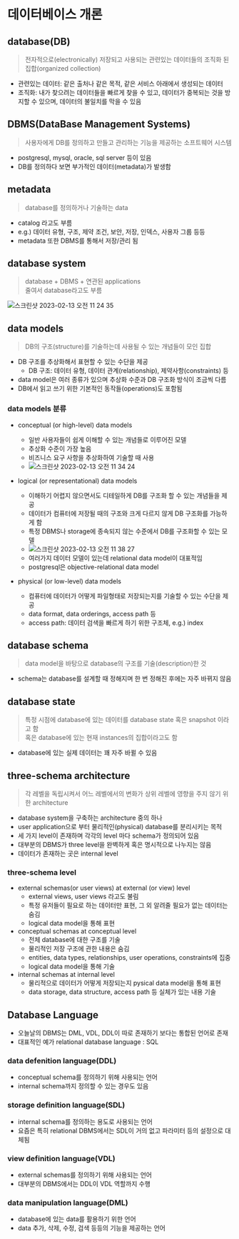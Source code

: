 # 데이터베이스 개론

## database(DB)
> 전자적으로(electronically) 저장되고 사용되는 관련있는 데이터들의 조직화 된 집합(organized collection)

- 관련있는 데이터: 같은 출처나 같은 목적, 같은 서비스 아래에서 생성되는 데이터
- 조직화: 내가 찾으려는 데이터들을 빠르게 찾을 수 있고, 데이터가 중복되는 것을 방지할 수 있으며, 데이터의 불일치를 막을 수 있음

## DBMS(DataBase Management Systems)
> 사용자에게 DB를 정의하고 만들고 관리하는 기능을 제공하는 소프트웨어 시스템

- postgresql, mysql, oracle, sql server 등이 있음
- DB를 정의하다 보면 부가적인 데이터(metadata)가 발생함

## metadata
> database를 정의하거나 기술하는 data

- catalog 라고도 부름
- e.g.) 데이터 유형, 구조, 제약 조건, 보안, 저장, 인덱스, 사용자 그룹 등등
- metadata 또한 DBMS를 통해서 저장/관리 됨

## database system
> database + DBMS + 연관된 applications<br>
> 줄여서 database라고도 부름

![스크린샷 2023-02-13 오전 11 24 35](https://user-images.githubusercontent.com/73820746/218356825-267a7840-fc2f-4d65-922a-e1caf1a2f240.png)

## data models
> DB의 구조(structure)를 기술하는데 사용될 수 있는 개념들이 모인 집합

- DB 구조를 추상화해서 표현할 수 있는 수단을 제공
  - DB 구조: 데이터 유형, 데이터 관계(relationship), 제약사항(constraints) 등
- data model은 여러 종류가 있으며 추상화 수준과 DB 구조화 방식이 조금씩 다름
- DB에서 읽고 쓰기 위한 기본적인 동작들(operations)도 포함됨
### data models 분류
  - conceptual (or high-level) data models
    - 일반 사용자들이 쉽게 이해할 수 있는 개념들로 이루어진 모델
    - 추상화 수준이 가장 높음
    - 비즈니스 요구 사항을 추상화하여 기술할 때 사용
    - ![스크린샷 2023-02-13 오전 11 34 24](https://user-images.githubusercontent.com/73820746/218357719-46969ee9-fc14-45ec-bc91-a0ec53b6b715.png)
  
  - logical (or representational) data models
    - 이해하기 어렵지 않으면서도 디테일하게 DB를 구조화 할 수 있는 개념들을 제공
    - 데이터가 컴퓨터에 저장될 때의 구조와 크게 다르지 않게 DB 구조화를 가능하게 함
    - 특정 DBMS나 storage에 종속되지 않는 수준에서 DB를 구조화할 수 있는 모델
    - ![스크린샷 2023-02-13 오전 11 38 27](https://user-images.githubusercontent.com/73820746/218358177-3c350579-b12c-473e-a19e-3490d8e342e4.png)
    - 여러가지 데이터 모델이 있는데 relational data model이 대표적임
    - postgresql은 objective-relational data model
    
  - physical (or low-level) data models
    - 컴퓨터에 데이터가 어떻게 파일형태로 저장되는지를 기술할 수 있는 수단을 제공
    - data format, data orderings, access path 등
    - access path: 데이터 검색을 빠르게 하기 위한 구조체, e.g.) index
    
## database schema
> data model을 바탕으로 database의 구조를 기술(description)한 것

- schema는 database를 설계할 때 정해지며 한 번 정해진 후에는 자주 바뀌지 않음

## database state
> 특정 시점에 database에 있는 데이터를 database state 혹은 snapshot 이라고 함<br>
> 혹은 database에 있는 현재 instances의 집합이라고도 함

- database에 있는 실제 데이터는 꽤 자주 바뀔 수 있음

## three-schema architecture
> 각 레벨을 독립시켜서 어느 레벨에서의 변화가 상위 레벨에 영향을 주지 않기 위한 architecture
- database system을 구축하는 architecture 중의 하나
- user application으로 부터 물리적인(physical) database를 분리시키는 목적
- 세 가지 level이 존재하며 각각의 level 마다 schema가 정의되어 있음
- 대부분의 DBMS가 three level을 완벽하게 혹은 명시적으로 나누지는 않음
- 데이터가 존재하는 곳은 internal level

### three-schema level
- external schemas(or user views) at external (or view) level
  - external views, user views 라고도 불림
  - 특정 유저들이 필요로 하는 데이터만 표현, 그 외 알려줄 필요가 없는 데이터는 숨김
  - logical data model을 통해 표현
- conceptual schemas at conceptual level
  - 전체 database에 대한 구조를 기술
  - 물리적인 저장 구조에 관한 내용은 숨김
  - entities, data types, relationships, user operations, constraints에 집중
  - logical data model을 통해 기술
- internal schemas at internal level
  - 물리적으로 데이터가 어떻게 저장되는지 pysical data model을 통해 표현
  - data storage, data structure, access path 등 실체가 있는 내용 기술

## Database Language
- 오늘날의 DBMS는 DML, VDL, DDL이 따로 존재하기 보다는 통합된 언어로 존재
- 대표적인 예가 relational database language : SQL

### data defenition language(DDL)
- conceptual schema를 정의하기 위해 사용되는 언어
- internal schema까지 정의할 수 있는 경우도 있음
 
### storage definition language(SDL)
- internal schema를 정의하는 용도로 사용되는 언어
- 요즘은 특히 relational DBMS에서는 SDL이 거의 없고 파라미터 등의 설정으로 대체됨

### view definition language(VDL)
- external schemas를 정의하기 위해 사용되는 언어
- 대부분의 DBMS에서는 DDL이 VDL 역할까지 수행

### data manipulation language(DML)
- database에 있는 data를 활용하기 위한 언어
- data 추가, 삭제, 수정, 검색 등등의 기능을 제공하는 언어

